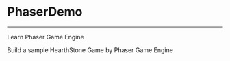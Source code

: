 # PhaserDemo

---

Learn Phaser Game Engine

Build a sample HearthStone Game by Phaser Game Engine



